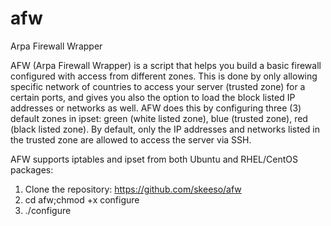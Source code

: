 # afw
Arpa Firewall Wrapper

AFW  (Arpa  Firewall  Wrapper) is a script that helps you build a basic firewall configured with access from different zones. This is done by only allowing specific network of countries to access your server (trusted zone) for a certain ports, and gives you also the option to load the block listed IP addresses or  networks  as  well.  AFW  does  this by configuring three (3) default zones in ipset: green (white listed zone), blue (trusted zone), red (black listed zone). By default, only the IP addresses and networks listed in the trusted zone are allowed to access the server via SSH.

AFW supports iptables and ipset from both Ubuntu and RHEL/CentOS packages:

1. Clone the repository: https://github.com/skeeso/afw
2. cd afw;chmod +x configure
3. ./configure
